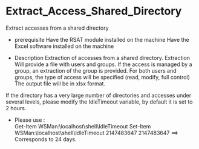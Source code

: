 # Extract_Access_Shared_Directory
Extract accesses from a shared directory

* prerequisite
Have the RSAT module installed on the machine
Have the Excel software installed on the machine

* Description
Extraction of accesses from a shared directory.
Extraction Will provide a file with users and groups.
If the access is managed by a group, an extraction of the group is provided.
For both users and groups, the type of access will be specified (read, modify, full control)
The output file will be in xlsx format.

If the directory has a very large number of directories and accesses under several levels, please modify the IdleTimeout variable, by default it is set to 2 hours. 

* Please use :  
Get-Item WSMan:\localhost\shell\IdleTimeout
 Set-Item WSMan:\localhost\shell\IdleTimeout 2147483647
2147483647 ==> Corresponds to 24 days.
